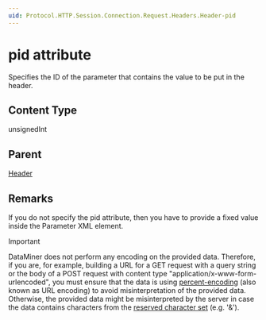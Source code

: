 ```yaml
---
uid: Protocol.HTTP.Session.Connection.Request.Headers.Header-pid
---
```


# pid attribute

Specifies the ID of the parameter that contains the value to be put in the header.

## Content Type

unsignedInt

## Parent

[Header](xref:Protocol.HTTP.Session.Connection.Request.Headers.Header)

## Remarks

If you do not specify the pid attribute, then you have to provide a fixed value inside the Parameter XML element.

> [!IMPORTANT]
> DataMiner does not perform any encoding on the provided data. Therefore, if you are, for example, building a URL for a GET request with a query string or the body of a POST request with content type "application/x-www-form-urlencoded",
you must ensure that the data is using [percent-encoding](https://datatracker.ietf.org/doc/html/rfc3986#section-2.1) (also known as URL encoding) to avoid misinterpretation of the provided data. Otherwise, the provided data might be misinterpreted by the server in case the data contains characters from the [reserved character set](https://datatracker.ietf.org/doc/html/rfc3986#section-2.2) (e.g. '&amp;').
